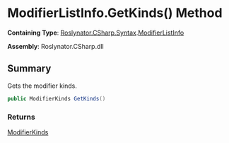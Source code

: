 # ModifierListInfo\.GetKinds\(\) Method

**Containing Type**: [Roslynator.CSharp.Syntax](../../README.md)\.[ModifierListInfo](../README.md)

**Assembly**: Roslynator\.CSharp\.dll

## Summary

Gets the modifier kinds\.

```csharp
public ModifierKinds GetKinds()
```

### Returns

[ModifierKinds](../../../ModifierKinds/README.md)

